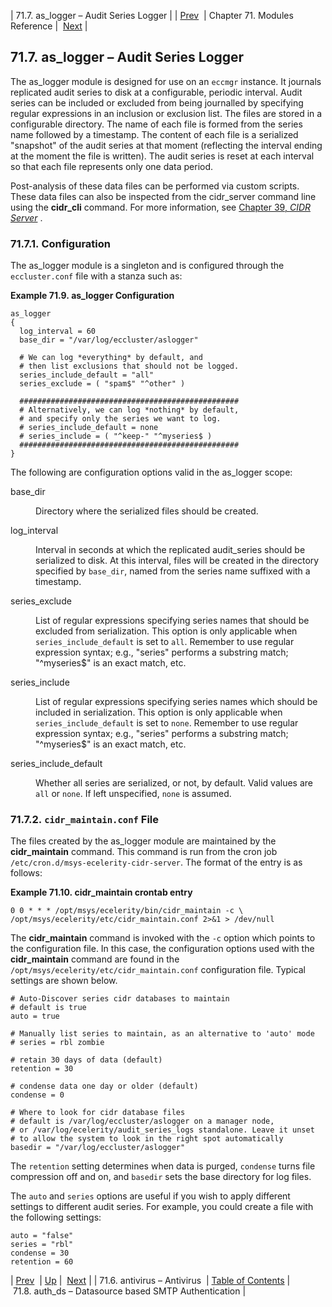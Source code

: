 | 71.7. as_logger – Audit Series Logger |
| [Prev](modules.antivirus)  | Chapter 71. Modules Reference |  [Next](modules.auth_ds) |

## 71.7. as_logger – Audit Series Logger

<a class="indexterm" name="idp19786864"></a>

The as_logger module is designed for use on an `eccmgr` instance. It journals replicated audit series to disk at a configurable, periodic interval. Audit series can be included or excluded from being journalled by specifying regular expressions in an inclusion or exclusion list. The files are stored in a configurable directory. The name of each file is formed from the series name followed by a timestamp. The content of each file is a serialized "snapshot" of the audit series at that moment (reflecting the interval ending at the moment the file is written). The audit series is reset at each interval so that each file represents only one data period.

Post-analysis of these data files can be performed via custom scripts. These data files can also be inspected from the cidr_server command line using the **cidr_cli** command. For more information, see [Chapter 39, *CIDR Server*](cluster.cidr_server "Chapter 39. CIDR Server") .

### 71.7.1. Configuration

The as_logger module is a singleton and is configured through the `eccluster.conf` file with a stanza such as:

<a name="example.as_logger_3"></a>

**Example 71.9. as_logger Configuration**

```
as_logger
{
  log_interval = 60
  base_dir = "/var/log/eccluster/aslogger"

  # We can log *everything* by default, and
  # then list exclusions that should not be logged.
  series_include_default = "all"
  series_exclude = ( "spam$" "^other" )

  #################################################
  # Alternatively, we can log *nothing* by default,
  # and specify only the series we want to log.
  # series_include_default = none
  # series_include = ( "^keep-" "^myseries$ )
  #################################################
}
```

The following are configuration options valid in the as_logger scope:

<dl class="variablelist">

<dt>base_dir</dt>

<dd>

Directory where the serialized files should be created.

</dd>

<dt>log_interval</dt>

<dd>

Interval in seconds at which the replicated audit_series should be serialized to disk. At this interval, files will be created in the directory specified by `base_dir`, named from the series name suffixed with a timestamp.

</dd>

<dt>series_exclude</dt>

<dd>

List of regular expressions specifying series names that should be excluded from serialization. This option is only applicable when `series_include_default` is set to `all`. Remember to use regular expression syntax; e.g., "series" performs a substring match; "^myseries$" is an exact match, etc.

</dd>

<dt>series_include</dt>

<dd>

List of regular expressions specifying series names which should be included in serialization. This option is only applicable when `series_include_default` is set to `none`. Remember to use regular expression syntax; e.g., "series" performs a substring match; "^myseries$" is an exact match, etc.

</dd>

<dt>series_include_default</dt>

<dd>

Whether all series are serialized, or not, by default. Valid values are `all` or `none`. If left unspecified, `none` is assumed.

</dd>

</dl>

### 71.7.2. `cidr_maintain.conf` File

The files created by the as_logger module are maintained by the **cidr_maintain** command. This command is run from the cron job `/etc/cron.d/msys-ecelerity-cidr-server`. The format of the entry is as follows:

<a name="example.as_logger.cidr_maintain_3"></a>

**Example 71.10. cidr_maintain crontab entry**

```
0 0 * * * /opt/msys/ecelerity/bin/cidr_maintain -c \
/opt/msys/ecelerity/etc/cidr_maintain.conf 2>&1 > /dev/null
```

The **cidr_maintain** command is invoked with the `-c` option which points to the configuration file. In this case, the configuration options used with the **cidr_maintain** command are found in the `/opt/msys/ecelerity/etc/cidr_maintain.conf` configuration file. Typical settings are shown below.

```
# Auto-Discover series cidr databases to maintain
# default is true
auto = true

# Manually list series to maintain, as an alternative to 'auto' mode
# series = rbl zombie

# retain 30 days of data (default)
retention = 30

# condense data one day or older (default)
condense = 0

# Where to look for cidr database files
# default is /var/log/eccluster/aslogger on a manager node,
# or /var/log/ecelerity/audit_series_logs standalone. Leave it unset
# to allow the system to look in the right spot automatically
basedir = "/var/log/eccluster/aslogger"
```

The `retention` setting determines when data is purged, `condense` turns file compression off and on, and `basedir` sets the base directory for log files.

The `auto` and `series` options are useful if you wish to apply different settings to different audit series. For example, you could create a file with the following settings:

```
auto = "false"
series = "rbl"
condense = 30
retention = 60
```

| [Prev](modules.antivirus)  | [Up](modules) |  [Next](modules.auth_ds) |
| 71.6. antivirus – Antivirus  | [Table of Contents](index) |  71.8. auth_ds – Datasource based SMTP Authentication |

